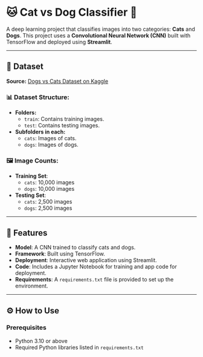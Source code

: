 # 🐱 Cat vs Dog Classifier 🐶

A deep learning project that classifies images into two categories: **Cats** and **Dogs**. This project uses a **Convolutional Neural Network (CNN)** built with TensorFlow and deployed using **Streamlit**.

---

## 📂 Dataset

**Source:** [Dogs vs Cats Dataset on Kaggle](https://www.kaggle.com/datasets/salader/dogs-vs-cats/data)

### 📊 Dataset Structure:
- **Folders:**
  - `train`: Contains training images.
  - `test`: Contains testing images.
- **Subfolders in each:**
  - `cats`: Images of cats.
  - `dogs`: Images of dogs.

### 🖼️ Image Counts:
- **Training Set**:
  - `cats`: 10,000 images
  - `dogs`: 10,000 images
- **Testing Set**:
  - `cats`: 2,500 images
  - `dogs`: 2,500 images

---

## 🚀 Features

- **Model**: A CNN trained to classify cats and dogs.
- **Framework**: Built using TensorFlow.
- **Deployment**: Interactive web application using Streamlit.
- **Code**: Includes a Jupyter Notebook for training and app code for deployment.
- **Requirements**: A `requirements.txt` file is provided to set up the environment.

---

## ⚙️ How to Use

### Prerequisites
- Python 3.10 or above
- Required Python libraries listed in `requirements.txt`


